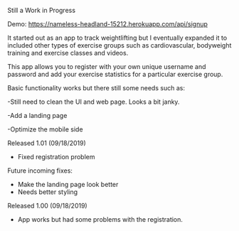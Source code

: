 Still a Work in Progress

Demo: https://nameless-headland-15212.herokuapp.com/api/signup

It started out as an app to track weightlifting but I eventually expanded it to included other types of exercise groups such as cardiovascular, bodyweight training and exercise classes and videos. 

This app allows you to register with your own unique username and password and add your exercise statistics for a particular exercise group.

Basic functionality works but there still some needs such as:

-Still need to clean the UI and web page. Looks a bit janky.

-Add a landing page

-Optimize the mobile side 

Released 1.01 (09/18/2019)
- Fixed registration problem

Future incoming fixes:
- Make the landing page look better
- Needs better styling

Released 1.00  (09/18/2019)
- App works but had some problems with the registration. 
